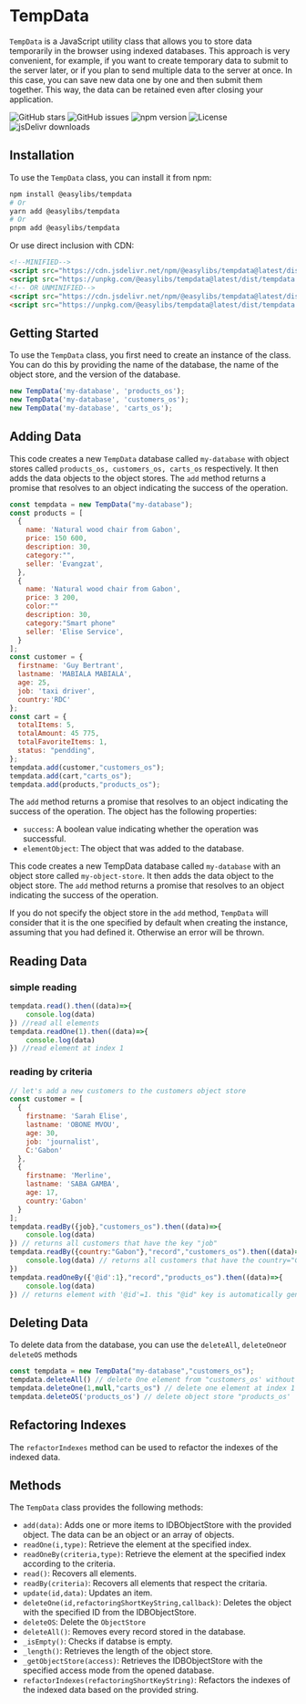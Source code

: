 # TempData

`TempData` is a JavaScript utility class that allows you to store data temporarily in the browser using indexed databases. This approach is very convenient, for example, if you want to create temporary data to submit to the server later, or if you plan to send multiple data to the server at once. In this case, you can save new data one by one and then submit them together. This way, the data can be retained even after closing your application.

![GitHub stars](https://img.shields.io/github/stars/Nelsallg/easylibs?style=social)
![GitHub issues](https://img.shields.io/github/issues/Nelsallg/easylibs)
![npm version](https://img.shields.io/npm/v/@easylibs/tempdata.svg?style=flat)
![License](https://img.shields.io/badge/license-MIT-blue.svg)
![jsDelivr downloads](https://img.shields.io/jsdelivr/npm/hm/@easylibs/tempdata)

## Installation

To use the `TempData` class, you can install it from npm:

```bash
npm install @easylibs/tempdata
# Or
yarn add @easylibs/tempdata
# Or
pnpm add @easylibs/tempdata
```

Or use direct inclusion with CDN:

```html
<!--MINIFIED-->
<script src="https://cdn.jsdelivr.net/npm/@easylibs/tempdata@latest/dist/tempdata.min.js"></script>
<script src="https://unpkg.com/@easylibs/tempdata@latest/dist/tempdata.min.js"></script>
<!-- OR UNMINIFIED-->
<script src="https://cdn.jsdelivr.net/npm/@easylibs/tempdata@latest/dist/tempdata.js"></script>
<script src="https://unpkg.com/@easylibs/tempdata@latest/dist/tempdata.js"></script>
```

## Getting Started

To use the `TempData` class, you first need to create an instance of the class. You can do this by providing the name of the database, the name of the object store, and the version of the database.

```javascript
new TempData('my-database', 'products_os');
new TempData('my-database', 'customers_os');
new TempData('my-database', 'carts_os');
```

## Adding Data

This code creates a new `TempData` database called `my-database` with object stores called `products_os, customers_os, carts_os` respectively. It then adds the data objects to the object stores. The `add` method returns a promise that resolves to an object indicating the success of the operation.

```javascript
const tempdata = new TempData("my-database");
const products = [
  {
    name: 'Natural wood chair from Gabon',
    price: 150 600,
    description: 30,
    category:"",
    seller: 'Evangzat',
  },
  {
    name: 'Natural wood chair from Gabon',
    price: 3 200,
    color:""
    description: 30,
    category:"Smart phone"
    seller: 'Elise Service',
  }
];
const customer = {
  firstname: 'Guy Bertrant',
  lastname: 'MABIALA MABIALA',
  age: 25,
  job: 'taxi driver',
  country:'RDC'
};
const cart = {
  totalItems: 5,
  totalAmount: 45 775,
  totalFavoriteItems: 1,
  status: "pendding",
};
tempdata.add(customer,"customers_os");
tempdata.add(cart,"carts_os");
tempdata.add(products,"products_os");
```

The `add` method returns a promise that resolves to an object indicating the success of the operation. The object has the following properties:

* `success`: A boolean value indicating whether the operation was successful.
* `elementObject`: The object that was added to the database.

This code creates a new TempData database called `my-database` with an object store called `my-object-store`. It then adds the data object to the object store. The `add` method returns a promise that resolves to an object indicating the success of the operation.

If you do not specify the object store in the `add` method, `TempData` will consider that it is the one specified by default when creating the instance, assuming that you had defined it. Otherwise an error will be thrown.

## Reading Data

### simple reading

```javascript
tempdata.read().then((data)=>{
    console.log(data)
}) //read all elements
tempdata.readOne(1).then((data)=>{
    console.log(data)
}) //read element at index 1
```

### reading by criteria

```javascript
// let's add a new customers to the customers object store
const customer = [
  {
    firstname: 'Sarah Elise',
    lastname: 'OBONE MVOU',
    age: 30,
    job: 'journalist',
    C:'Gabon' 
  },
  {
    firstname: 'Merline',
    lastname: 'SABA GAMBA',
    age: 17,
    country:'Gabon' 
  }
];
tempdata.readBy({job},"customers_os").then((data)=>{
    console.log(data)
}) // returns all customers that have the key "job"
tempdata.readBy({country:"Gabon"},"record","customers_os").then((data)=>{
    console.log(data) // returns all customers that have the country="Gabon"
})
tempdata.readOneBy({'@id':1},"record","products_os").then((data)=>{
    console.log(data)
}) // returns element with '@id'=1. this "@id" key is automatically generated by `TempData` to be able to retrieve each element more easily.
```

## Deleting Data

To delete data from the database, you can use the `deleteAll`, `deleteOne`or `deleteOS` methods

```typescript
const tempdata = new TempData("my-database","customers_os");
tempdata.deleteAll() // delete One element from "customers_os' without remove object store
tempdata.deleteOne(1,null,"carts_os") // delete one element at index 1 from "carts_os'
tempdata.deleteOS('products_os') // delete object store "products_os'
```

## Refactoring Indexes

The `refactorIndexes` method can be used to refactor the indexes of the indexed data.

## Methods

The `TempData` class provides the following methods:

* `add(data)`: Adds one or more items to IDBObjectStore with the provided object. The data can be an object or an array of objects.
* `readOne(i,type)`: Retrieve the element at the specified index.
* `readOneBy(criteria,type)`: Retrieve the element at the specified index according to the criteria.
* `read()`: Recovers all elements.
* `readBy(criteria)`: Recovers all elements that respect the critaria.
* `update(id,data)`: Updates an item.
* `deleteOne(id,refactoringShortKeyString,callback)`: Deletes the object with the specified ID from the IDBObjectStore.
* `deleteOS`: Delete the `ObjectStore`
* `deleteAll()`: Removes every record stored in the database.
* `_isEmpty()`: Checks if databse is empty.
* `_length()`: Retrieves the length of the object store.
* `_getObjectStore(access)`: Retrieves the IDBObjectStore with the specified access mode from the opened database.
* `refactorIndexes(refactoringShortKeyString)`: Refactors the indexes of the indexed data based on the provided string.
